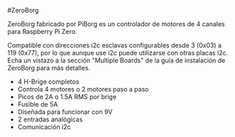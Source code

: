 <!--
---
name: ZeroBorg
class: board
type: motor
formfactor: Custom
manufacturer: PiBorg
description: A PiZero robot controller
url: https://www.piborg.org/zeroborg
buy: https://www.piborg.org/zeroborg
image: 'piborg-zeroborg.png'
pincount: 6
eeprom: no
power:
  '1':
  '2':
  '4':
ground:
  '6':
pin:
  '3':
    mode: i2c
  '5':
    mode: i2c
-->
#ZeroBorg

ZeroBorg fabricado por PiBorg es un controlador de motores de 4 canales para Raspberry Pi Zero.

Compatible con direcciones i2c esclavas configurables desde 3 (0x03) a 119 (0x77), por lo que aunque use i2c puede utilizarse con otras placas i2c. Echa un vistazo a la sección "Multiple Boards" de la guía de instalación de ZeroBorg para más detalles.

* 4 H-Brige completos
* Controla 4 motores o 2 motores paso a paso
* Picos de 2A o 1.5A RMS por brige
* Fusible de 5A
* Diseñada para funcionar con 9V
* 2 entradas analógicas
* Comunicación i2c
